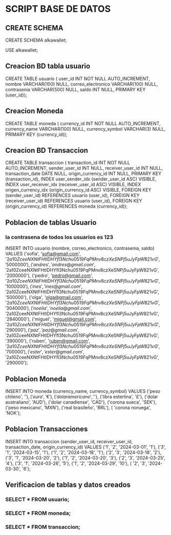 # SCRIPT BASE DE DATOS

## CREATE SCHEMA
CREATE SCHEMA alkawallet;

USE alkawallet;

## Creacion BD tabla usuario
CREATE TABLE usuario (
user_id INT NOT NULL AUTO_INCREMENT,
nombre VARCHAR(100) NULL,
correo_electronico VARCHAR(100) NULL,
contrasenia VARCHAR(500) NULL,
saldo INT NULL,
PRIMARY KEY (user_id));

## Creacion Moneda
CREATE TABLE moneda (
currency_id INT NOT NULL AUTO_INCREMENT,
currency_name VARCHAR(100) NULL,
currency_symbol VARCHAR(3) NULL,
PRIMARY KEY (currency_id));

## Creacion BD Transaccion
CREATE TABLE transaccion (
transaction_id INT NOT NULL AUTO_INCREMENT,
sender_user_id INT NULL,
receiver_user_id INT NULL,
transaction_date DATE NULL,
origin_currency_id INT NULL,
PRIMARY KEY (transaction_id),
INDEX user_sender_idx (sender_user_id ASC) VISIBLE,
INDEX user_receiver_idx (receiver_user_id ASC) VISIBLE,
INDEX origen_currency_idx (origin_currency_id ASC) VISIBLE,
FOREIGN KEY (sender_user_id)
REFERENCES usuario (user_id),
FOREIGN KEY (receiver_user_id)
REFERENCES usuario (user_id),
FOREIGN KEY (origin_currency_id)
REFERENCES moneda (currency_id));

## Poblacion de tablas Usuario
### la contrasena de todos los usuarios es 123
INSERT INTO usuario (nombre, correo_electronico, contrasenia, saldo)
VALUES ('sofia', 'sofia@gmail.com', '$2a$10$ZceeNXNtFHtlDHYfl3Nchu0519FqPMnv8czXeSNPj5uJyFpW821vG', '5000000'),
('andres', 'andres@gmail.com', '$2a$10$ZceeNXNtFHtlDHYfl3Nchu0519FqPMnv8czXeSNPj5uJyFpW821vG', '2000000'),
('pedro', 'pedro@gmail.com', '$2a$10$ZceeNXNtFHtlDHYfl3Nchu0519FqPMnv8czXeSNPj5uJyFpW821vG', '1000000'),
('ines', 'ines@gmail.com', '$2a$10$ZceeNXNtFHtlDHYfl3Nchu0519FqPMnv8czXeSNPj5uJyFpW821vG', '500000'),
('olga', 'olga@gmail.com', '$2a$10$ZceeNXNtFHtlDHYfl3Nchu0519FqPMnv8czXeSNPj5uJyFpW821vG', '3040000'),
('noelia', 'noelia@gmail.com', '$2a$10$ZceeNXNtFHtlDHYfl3Nchu0519FqPMnv8czXeSNPj5uJyFpW821vG', '2840000'),
('miguel', 'miguel@gmail.com', '$2a$10$ZceeNXNtFHtlDHYfl3Nchu0519FqPMnv8czXeSNPj5uJyFpW821vG', '290000'),
('paz', 'paz@gmail.com', '$2a$10$ZceeNXNtFHtlDHYfl3Nchu0519FqPMnv8czXeSNPj5uJyFpW821vG', '390000'),
('ruben', 'ruben@gmail.com', '$2a$10$ZceeNXNtFHtlDHYfl3Nchu0519FqPMnv8czXeSNPj5uJyFpW821vG', '700000'),
( 'ester', 'ester@gmail.com', '$2a$10$ZceeNXNtFHtlDHYfl3Nchu0519FqPMnv8czXeSNPj5uJyFpW821vG', '290000');

## Poblacion Moneda		
INSERT INTO moneda (currency_name, currency_symbol)
VALUES ('peso chileno', '$'),
('euro', '€'),
('dolar americano', '$'),
('libra esterlina', '£'),
('dolar australiano', 'AUD'),
('dolar canadiense', 'CAD'),
('corona sueca', 'SEK'),
('peso mexicano', 'MXN'),
('real brasileño', 'BRL'),
( 'corona noruega', 'NOK');

## Poblacion Transacciones
INSERT INTO transaccion (sender_user_id, receiver_user_id, transaction_date, origin_currency_id)
VALUES ('1', '2', '2024-03-01', '1'),
('3', '1', '2024-03-15', '1'),
('1', '2', '2024-03-18', '1'),
('2', '3', '2024-03-18', '2'),
('3', '1', '2024-03-20', '2'),
('1', '2', '2024-03-20', '3'),
('2', '3', '2024-03-25', '4'),
('3', '1', '2024-03-26', '5'),
('1', '2', '2024-03-29', '10'),
( '2', '3', '2024-03-30', '6');

## Verificacion de tablas y datos creados
### SELECT * FROM usuario;
### SELECT * FROM moneda;
### SELECT * FROM transaccion;